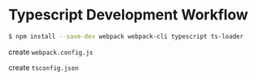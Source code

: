 # Typescript Development Workflow

```bash
$ npm install --save-dev webpack webpack-cli typescript ts-loader
```

create `webpack.config.js`

create `tsconfig.json`